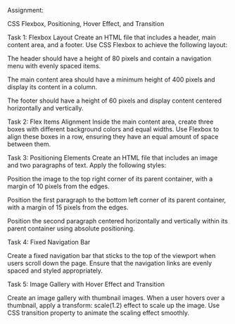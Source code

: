 Assignment:


CSS Flexbox, Positioning,
 Hover Effect, and Transition




Task 1: Flexbox Layout
Create an HTML file that includes a header,
 main content area, and a footer.
  Use CSS Flexbox to achieve the following layout:


The header should have a height of 80 pixels 
and contain a navigation menu with evenly spaced items.

The main content area should have a minimum height
 of 400 pixels and display its content in a column.

The footer should have a height of 60 pixels
 and display content centered horizontally and vertically.













Task 2: Flex Items Alignment
Inside the main content area,
 create three boxes
 with different background colors and equal widths.
  Use Flexbox to align these boxes in a row,
   ensuring they have an equal amount of space between them.




















Task 3: Positioning Elements
Create an HTML file that includes an image
 and two paragraphs of text.
  Apply the following styles:


Position the image to the
 top right corner of its parent container,
  with a margin of 10 pixels from the edges.

Position the first paragraph to the
 bottom left corner of its parent container,
  with a margin of 15 pixels from the edges.

Position the second paragraph
centered horizontally
and vertically within its
parent container using absolute positioning.


















Task 4: Fixed Navigation Bar

Create a fixed navigation bar that sticks
to the top of the viewport when users scroll
 down the page. Ensure that the navigation links
  are evenly spaced and styled appropriately.























Task 5: Image Gallery with Hover Effect and Transition

Create an image gallery with thumbnail images.
When a user hovers over a thumbnail, apply a
transform: scale(1.2) effect to scale up the image.
Use CSS transition property to animate the 
scaling effect smoothly.
